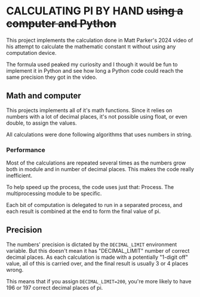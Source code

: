 # CALCULATING PI BY HAND ~~using a computer and Python~~

This project implements the calculation done in Matt Parker's 2024 video of his attempt to calculate the mathematic constant π without using any computation device.

The formula used peaked my curiosity and I though it would be fun to implement it in Python and see how long a Python code could reach the same precision they got in the video.

## Math and computer

This projects implements all of it's math functions. Since it relies on numbers with a lot of decimal places, it's not possible using float, or even double, to assign the values.

All calculations were done following algorithms that uses numbers in string.

### Performance

Most of the calculations are repeated several times as the numbers grow both in module and in number of decimal places. This makes the code really inefficient.

To help speed up the process, the code uses just that: Process. The multiprocessing module to be specific.

Each bit of computation is delegated to run in a separated process, and each result is combined at the end to form the final value of pi.

## Precision

The numbers' precision is dictated by the `DECIMAL_LIMIT` environment variable. But this doesn't mean it has "DECIMAL_LIMIT" number of correct decimal places. As each calculation is made with a potentially "1-digit off" value, all of this is carried over, and the final result is usually 3 or 4 places wrong.

This means that if you assign `DECIMAL_LIMIT=200`, you're more likely to have 196 or 197 correct decimal places of pi.